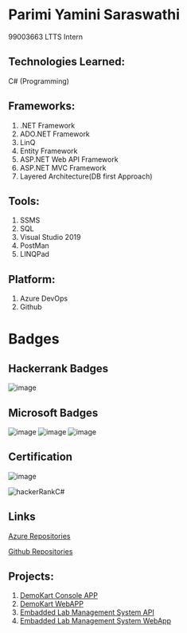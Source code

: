 # Parimi Yamini Saraswathi
99003663 
LTTS Intern

## Technologies Learned:

 C# (Programming) 


## Frameworks:

1. .NET Framework
2. ADO.NET Framework 
3. LinQ 
4. Entity Framework 
5. ASP.NET Web API Framework 
6. ASP.NET MVC Framework 
7. Layered Architecture(DB first Approach) 

## Tools:

1. SSMS 
2. SQL 
3. Visual Studio 2019 
4. PostMan 
5. LINQPad

## Platform:

1. Azure DevOps 
2. Github 

# Badges

## Hackerrank Badges
![image](https://user-images.githubusercontent.com/78896013/112271864-77a72c80-8ca1-11eb-9d53-6c0f04f384a0.png)

## Microsoft Badges 
![image](https://user-images.githubusercontent.com/78896013/112272001-9f969000-8ca1-11eb-9a9e-d0131d6de775.png)
![image](https://user-images.githubusercontent.com/78896013/112272088-c05ee580-8ca1-11eb-8261-85ba606dede2.png)
![image](https://user-images.githubusercontent.com/78896013/112272387-251a4000-8ca2-11eb-9411-a4d24ecef151.png)



## Certification

![image](https://user-images.githubusercontent.com/78896013/112272495-47ac5900-8ca2-11eb-9af7-217b8bdc16ad.png)

![hackerRankC#](https://user-images.githubusercontent.com/78849691/111939787-2eb17580-8af3-11eb-9dcf-41404ed81c49.png)

## Links

[Azure Repositories](https://dev.azure.com/rishabhsoni0145)

[Github Repositories](https://github.com/99003508)

## Projects:

1.  [DemoKart Console APP](https://dev.azure.com/rishabhsoni0145/99003508_DemoKart_App)
2.  [DemoKart WebAPP](hhttps://dev.azure.com/parimiyaminisaraswathi/99003663_DemoKart_App)
3.  [Embadded Lab Management System API](https://dev.azure.com/rishabhsoni0145/99003808_Emb_Lab_Mgmt)
4.  [Embadded Lab Management System WebApp](https://dev.azure.com/rishabhsoni0145/99003508_Embd_Lab_Mgnt_MVC)
